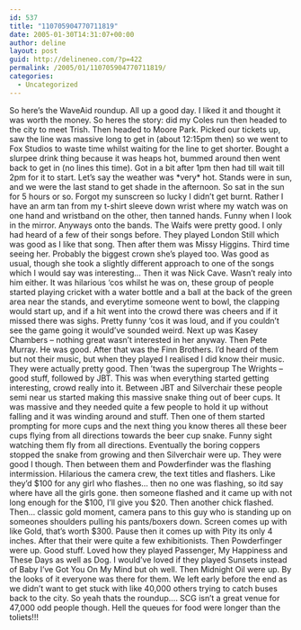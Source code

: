 ```yaml
---
id: 537
title: "110705904770711819"
date: 2005-01-30T14:31:07+00:00
author: deline
layout: post
guid: http://delineneo.com/?p=422
permalink: /2005/01/110705904770711819/
categories:
  - Uncategorized
---
```

So here&#8217;s the WaveAid roundup. All up a good day. I liked it and thought it was worth the money. So heres the story: did my Coles run then headed to the city to meet Trish. Then headed to Moore Park. Picked our tickets up, saw the line was massive long to get in (about 12:15pm then) so we went to Fox Studios to waste time whilst waiting for the line to get shorter. Bought a slurpee drink thing because it was heaps hot, bummed around then went back to get in (no lines this time). Got in a bit after 1pm then had till wait till 2pm for it to start. Let&#8217;s say the weather was \*very\* hot. Stands were in sun, and we were the last stand to get shade in the afternoon. So sat in the sun for 5 hours or so. Forgot my sunscreen so lucky I didn&#8217;t get burnt. Rather I have an arm tan from my t-shirt sleeve down wrist where my watch was on one hand and wristband on the other, then tanned hands. Funny when I look in the mirror. Anyways onto the bands. The Waifs were pretty good. I only had heard of a few of their songs before. They played London Still which was good as I like that song. Then after them was Missy Higgins. Third time seeing her. Probably the biggest crown she&#8217;s played too. Was good as usual, though she took a slightly different approach to one of the songs which I would say was interesting&#8230; Then it was Nick Cave. Wasn&#8217;t realy into him either. It was hilarious &#8216;cos whilst he was on, these group of people started playing cricket with a water bottle and a ball at the back of the green area near the stands, and everytime someone went to bowl, the clapping would start up, and if a hit went into the crowd there was cheers and if it missed there was sighs. Pretty funny &#8216;cos it was loud, and if you couldn&#8217;t see the game going it would&#8217;ve sounded weird. Next up was Kasey Chambers &#8211; nothing great wasn&#8217;t interested in her anyway. Then Pete Murray. He was good. After that was the Finn Brothers. I&#8217;d heard of them but not their music, but when they played I realised I did know their music. They were actually pretty good. Then &#8217;twas the supergroup The Wrights &#8211; good stuff, followed by JBT. This was when everything started getting interesting, crowd really into it. Between JBT and Silverchair these people semi near us started making this massive snake thing out of beer cups. It was massive and they needed quite a few people to hold it up without falling and it was winding around and stuff. Then one of them started prompting for more cups and the next thing you know theres all these beer cups flying from all directions towards the beer cup snake. Funny sight watching them fly from all directions. Eventually the boring coppers stopped the snake from growing and then Silverchair were up. They were good I though. Then between them and Powderfinder was the flashing intermission. Hilarious the camera crew, the text titles and flashers. Like they&#8217;d $100 for any girl who flashes&#8230; then no one was flashing, so itd say where have all the girls gone. then someone flashed and it came up with not long enough for the $100, I&#8217;ll give you $20. Then another chick flashed. Then&#8230; classic gold moment, camera pans to this guy who is standing up on someones shoulders pulling his pants/boxers down. Screen comes up with like Gold, that&#8217;s worth $300. Pause then it comes up with Pity its only 4 inches. After that their were quite a few exhibitionists. Then Powderfinger were up. Good stuff. Loved how they played Passenger, My Happiness and These Days as well as Dog. I would&#8217;ve loved if they played Sunsets instead of Baby I&#8217;ve Got You On My Mind but oh well. Then Midnight Oil were up. By the looks of it everyone was there for them. We left early before the end as we didn&#8217;t want to get stuck with like 40,000 others trying to catch buses back to the city. So yeah thats the roundup&#8230;. SCG isn&#8217;t a great venue for 47,000 odd people though. Hell the queues for food were longer than the toliets!!!
